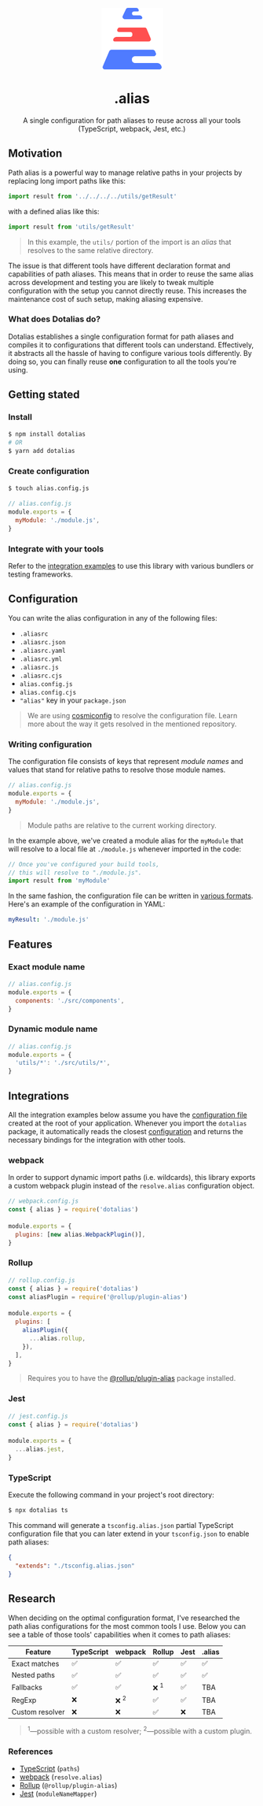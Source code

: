 <p align="center">
  <img src="logo.png" width="125" />
</p>

<h1 align="center">.alias</h1>

<p align="center">
A single configuration for path aliases to reuse across all your tools (TypeScript, webpack, Jest, etc.)
</p>

## Motivation

Path alias is a powerful way to manage relative paths in your projects by replacing long import paths like this:

```js
import result from '../../../../utils/getResult'
```

with a defined alias like this:

```js
import result from 'utils/getResult'
```

> In this example, the `utils/` portion of the import is an _alias_ that resolves to the same relative directory.

The issue is that different tools have different declaration format and capabilities of path aliases. This means that in order to reuse the same alias across development and testing you are likely to tweak multiple configuration with the setup you cannot directly reuse. This increases the maintenance cost of such setup, making aliasing expensive.

### What does Dotalias do?

Dotalias establishes a single configuration format for path aliases and compiles it to configurations that different tools can understand. Effectively, it abstracts all the hassle of having to configure various tools differently. By doing so, you can finally reuse **one** configuration to all the tools you're using.

## Getting stated

### Install

```bash
$ npm install dotalias
# OR
$ yarn add dotalias
```

### Create configuration

```bash
$ touch alias.config.js
```

```js
// alias.config.js
module.exports = {
  myModule: './module.js',
}
```

### Integrate with your tools

Refer to the [integration examples](#integrations) to use this library with various bundlers or testing frameworks.

## Configuration

You can write the alias configuration in any of the following files:

- `.aliasrc`
- `.aliasrc.json`
- `.aliasrc.yaml`
- `.aliasrc.yml`
- `.aliasrc.js`
- `.aliasrc.cjs`
- `alias.config.js`
- `alias.config.cjs`
- `"alias"` key in your `package.json`

> We are using [cosmiconfig](https://github.com/davidtheclark/cosmiconfig) to resolve the configuration file. Learn more about the way it gets resolved in the mentioned repository.

### Writing configuration

The configuration file consists of keys that represent _module names_ and values that stand for relative paths to resolve those module names.

```js
// alias.config.js
module.exports = {
  myModule: './module.js',
}
```

> Module paths are relative to the current working directory.

In the example above, we've created a module alias for the `myModule` that will resolve to a local file at `./module.js` whenever imported in the code:

```js
// Once you've configured your build tools,
// this will resolve to "./module.js".
import result from 'myModule'
```

In the same fashion, the configuration file can be written in [various formats](#configuration-file). Here's an example of the configuration in YAML:

```yaml
myResult: './module.js'
```

## Features

### Exact module name

```js
// alias.config.js
module.exports = {
  components: './src/components',
}
```

### Dynamic module name

```js
// alias.config.js
module.exports = {
  'utils/*': './src/utils/*',
}
```

## Integrations

All the integration examples below assume you have the [configuration file](#configuration-file) created at the root of your application. Whenever you import the `dotalias` package, it automatically reads the closest [configuration](#configuration) and returns the necessary bindings for the integration with other tools.

### webpack

In order to support dynamic import paths (i.e. wildcards), this library exports a custom webpack plugin instead of the `resolve.alias` configuration object.

```js
// webpack.config.js
const { alias } = require('dotalias')

module.exports = {
  plugins: [new alias.WebpackPlugin()],
}
```

### Rollup

```js
// rollup.config.js
const { alias } = require('dotalias')
const aliasPlugin = require('@rollup/plugin-alias')

module.exports = {
  plugins: [
    aliasPlugin({
      ...alias.rollup,
    }),
  ],
}
```

> Requires you to have the [@rollup/plugin-alias](https://github.com/rollup/plugins/tree/master/packages/alias) package installed.

### Jest

```js
// jest.config.js
const { alias } = require('dotalias')

module.exports = {
  ...alias.jest,
}
```

### TypeScript

Execute the following command in your project's root directory:

```bash
$ npx dotalias ts
```

This command will generate a `tsconfig.alias.json` partial TypeScript configuration file that you can later extend in your `tsconfig.json` to enable path aliases:

```json
{
  "extends": "./tsconfig.alias.json"
}
```

## Research

When deciding on the optimal configuration format, I've researched the path alias configurations for the most common tools I use. Below you can see a table of those tools' capabilities when it comes to path aliases:

| Feature         | TypeScript | webpack         | Rollup          | Jest | .alias |
| --------------- | ---------- | --------------- | --------------- | ---- | ------ |
| Exact matches   | ✅         | ✅              | ✅              | ✅   | ✅     |
| Nested paths    | ✅         | ✅              | ✅              | ✅   | ✅     |
| Fallbacks       | ✅         | ✅              | ❌ <sup>1</sup> | ✅   | TBA    |
| RegExp          | ❌         | ❌ <sup>2</sup> | ✅              | ✅   | TBA    |
| Custom resolver | ❌         | ❌              | ✅              | ❌   | TBA    |

> <sup>1</sup>—possible with a custom resolver;
> <sup>2</sup>—possible with a custom plugin.

### References

- [TypeScript](https://www.typescriptlang.org/docs/handbook/module-resolution.html#path-mapping) (`paths`)
- [webpack](https://webpack.js.org/configuration/resolve/#resolvealias) (`resolve.alias`)
- [Rollup](https://www.npmjs.com/package/@rollup/plugin-alias) (`@rollup/plugin-alias`)
- [Jest](https://jestjs.io/docs/configuration#modulenamemapper-objectstring-string--arraystring) (`moduleNameMapper`)
